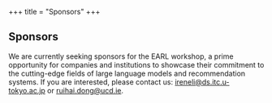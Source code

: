 +++
title = "Sponsors"
+++

## Sponsors

We are currently seeking sponsors for the EARL workshop, a prime opportunity for companies and institutions to showcase their commitment to the cutting-edge fields of large language models and recommendation systems. If you are interested, please contact us: ireneli@ds.itc.u-tokyo.ac.jp or ruihai.dong@ucd.ie. 
